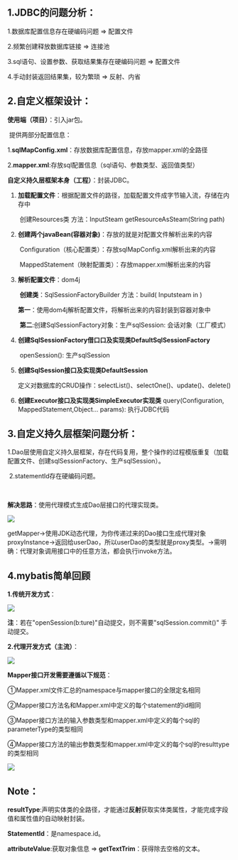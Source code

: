 ## 1.JDBC的问题分析：

1.数据库配置信息存在硬编码问题             						     =>	配置文件

2.频繁创建释放数据库链接                          						   =>	连接池

3.sql语句、设置参数、获取结果集存在硬编码问题             =>	配置文件

4.手动封装返回结果集，较为繁琐										 =>	反射、内省

## 2.自定义框架设计：

**使用端（项目）**：引入jar包。

​	提供两部分配置信息：

​		1.**sqlMapConfig.xml**：存放数据库配置信息，存放mapper.xml的全路径

​		2.**mapper.xml**:存放sql配置信息（sql语句、参数类型、返回值类型）



**自定义持久层框架本身（工程）**：封装JDBC。

1. **加载配置文件**：根据配置文件的路径，加载配置文件成字节输入流，存储在内存中

   ​	创建Resources类		方法：InputSteam getResourceAsSteam(String path)

2. **创建两个javaBean(容器对象)**：存放的就是对配置文件解析出来的内容

   ​	Configuration（核心配置类）：存放sqlMapConfig.xml解析出来的内容

   ​	MappedStatement（映射配置类）：存放mapper.xml解析出来的内容

3. **解析配置文件**：dom4j

   ​	**创建类**：SqlSessionFactoryBuilder 方法：build( Inputsteam in )

   ​		**第一**：使用dom4j解析配置文件，将解析出来的内容封装到容器对象中

   ​		**第二**:创建SqlSessionFactory对象：生产sqlSession: 会话对象（工厂模式）

4. **创建SqlSessionFactory借口口及实现类DefaultSqlSessionFactory**

   ​	openSession(): 生产sqlSession

5. **创建SqlSession接口及实现类DefaultSession**

   ​	定义对数据库的CRUD操作：selectList()、selectOne()、update()、delete()

6. **创建Executor接口及实现类SimpleExecutor实现类**
       query(Configuration, MappedStatement,Object... params): 执行JDBC代码

## 3.自定义持久层框架问题分析：

​	1.Dao层使用自定义持久层框架，存在代码复用，整个操作的过程模版重复（加载配置文件、创建sqlSessionFactory、生产sqlSession）。

​	2.statementId存在硬编码问题。

​	

​	**解决思路**：使用代理模式生成Dao层接口的代理实现类。 

![](D:\MDimages\mybatisimages\动态代理.png)

getMapper->使用JDK动态代理，为你传递过来的Dao接口生成代理对象proxyInstance->返回给userDao，所以userDao的类型就是proxy类型。->需明确：代理对象调用接口中的任意方法，都会执行invoke方法。

## 4.mybatis简单回顾

**1.传统开发方式**：

![](D:\MDimages\mybatisimages\mybatis传统开发方式.png)

**注**：若在"openSession(b:ture)"自动提交，则不需要"sqlSession.commit()" 手动提交。



**2.代理开发方式（主流）**：

![](D:\MDimages\mybatisimages\mybatis代理开发方式.png)

**Mapper接口开发需要遵循以下规范**：

①Mapper.xml文件汇总的namespace与mapper接口的全限定名相同

②Mapper接口方法名和Mapper.xml中定义的每个statement的id相同

③Mapper接口方法的输入参数类型和mapper.xml中定义的每个sql的parameterType的类型相同

④Mapper接口方法的输出参数类型和mapper.xml中定义的每个sql的resulttype的类型相同

![](D:\MDimages\mybatisimages\mapper映射.png)



## **Note：**

**resultType**:声明实体类的全路径，才能通过**反射**获取实体类属性，才能完成字段值和属性值的自动映射封装。 

**StatementId**：是namespace.id。

**attributeValue**:获取对象信息	=>	**getTextTrim**：获得除去空格的文本。

